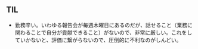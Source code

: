 ## TIL

* 勤務辛い。いわゆる報告会が毎週木曜日にあるのだが、話せること（業務に関わることで自分が貢献できること）がないので、非常に厳しい。これをしていかないと、評価に繋がらないので、圧倒的に不利なのがしんどい。
